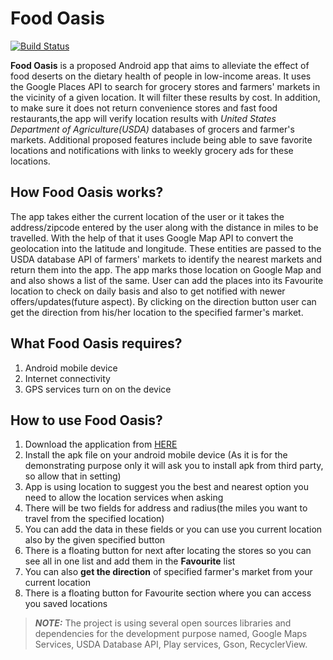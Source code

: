 
# Food Oasis

[![Build Status](https://app.travis-ci.com/mozfet12/FoodOasisGroupB-1.svg?branch=main)](https://app.travis-ci.com/mozfet12/FoodOasisGroupB-1)


**Food Oasis** is a proposed Android app that aims to alleviate the effect of food deserts on the dietary health of people in low-income areas. It uses the Google Places API to search for grocery stores and farmers' markets in the vicinity of a given location. It will filter these results by cost. In addition, to make sure it does not return convenience stores and fast food restaurants,the app will verify location results with *United States Department of Agriculture(USDA)* databases of grocers and farmer's markets. Additional proposed features include being able to save favorite locations and notifications with links to weekly grocery ads for these locations.

## How Food Oasis works?
The app takes either the current location of the user or it takes the address/zipcode entered by the user along with the distance in miles to be travelled. With the help of that it uses Google Map API to convert the geolocation into the latitude and longitude. These entities are passed to the USDA database API of farmers' markets to identify the nearest markets and return them into the app. The app marks those location on Google Map and and also shows a list of the same. User can add the places into its Favourite location to check on daily basis and also to get notified with newer offers/updates(future aspect). By clicking on the direction button user can get the direction from his/her location to the specified farmer's market.

## What Food Oasis requires?
1. Android mobile device
2. Internet connectivity
3. GPS services turn on on the device

## How to use Food Oasis?
1. Download the application from [HERE](https://github.com/nplimbani/FoodOasisGroupB/blob/main/Food%20Oasis.apk)
2. Install the apk file on your android mobile device (As it is for the demonstrating purpose only it will ask you to install apk from third party, so allow that in setting)
3. App is using location to suggest you the best and nearest option you need to allow the location services when asking
4. There will be two fields for address and radius(the miles you want to travel from the specified location)
5. You can add the data in these fields or you can use you current location also by the given specified button
6. There is a floating button for next after locating the stores so you can see all in one list and add them in the **Favourite** list
7. You can also **get the direction** of specified farmer's market from your current location
8. There is a floating button for Favourite section where you can access you saved locations



> **_NOTE:_**  The project is using several open sources libraries and dependencies for the development purpose named, Google Maps Services, USDA Database API, Play services, Gson, RecyclerView.
